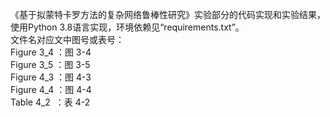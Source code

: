 《基于拟蒙特卡罗方法的复杂网络鲁棒性研究》实验部分的代码实现和实验结果，使用Python 3.8语言实现，环境依赖见“requirements.txt”。<br>
文件名对应文中图号或表号：<br>
Figure 3_4 ：图 3-4 <br>
Figure 3_5 ：图 3-5 <br>
Figure 4_3 ：图 4-3 <br>
Figure 4_4 ：图 4-4 <br>
Table  4_2 &nbsp;：表 4-2 <br>
